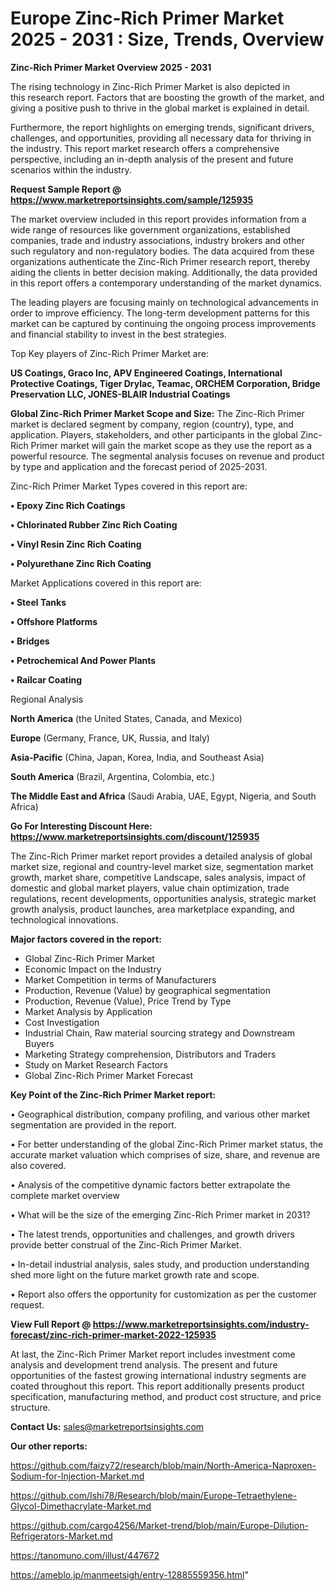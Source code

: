  # Europe Zinc-Rich Primer Market 2025 - 2031 : Size, Trends, Overview

<Strong> Zinc-Rich Primer Market Overview 2025 - 2031</strong>

The rising technology in Zinc-Rich Primer Market is also depicted in this research report. Factors that are boosting the growth of the market, and giving a positive push to thrive in the global market is explained in detail.

Furthermore, the report highlights on emerging trends, significant drivers, challenges, and opportunities, providing all necessary data for thriving in the industry. This report market research offers a comprehensive perspective, including an in-depth analysis of the present and future scenarios within the industry.

<strong>Request Sample Report @ <a href=https://www.marketreportsinsights.com/sample/125935>https://www.marketreportsinsights.com/sample/125935</a></strong>

The market overview included in this report provides information from a wide range of resources like government organizations, established companies, trade and industry associations, industry brokers and other such regulatory and non-regulatory bodies. The data acquired from these organizations authenticate the Zinc-Rich Primer research report, thereby aiding the clients in better decision making. Additionally, the data provided in this report offers a contemporary understanding of the market dynamics.

The leading players are focusing mainly on technological advancements in order to improve efficiency. The long-term development patterns for this market can be captured by continuing the ongoing process improvements and financial stability to invest in the best strategies.

Top Key players of Zinc-Rich Primer Market are:

<strong>US Coatings, Graco Inc, APV Engineered Coatings, International Protective Coatings, Tiger Drylac, Teamac, ORCHEM Corporation, Bridge Preservation LLC, JONES-BLAIR Industrial Coatings</strong>

<strong><b>Global Zinc-Rich Primer Market Scope and Size:</b></strong>
The Zinc-Rich Primer market is declared segment by company, region (country), type, and application. Players, stakeholders, and other participants in the global Zinc-Rich Primer market will gain the market scope as they use the report as a powerful resource. The segmental analysis focuses on revenue and product by type and application and the forecast period of 2025-2031.

Zinc-Rich Primer Market Types covered in this report are:

<strong>• Epoxy Zinc Rich Coatings

• Chlorinated Rubber Zinc Rich Coating

• Vinyl Resin Zinc Rich Coating

• Polyurethane Zinc Rich Coating</strong>

Market Applications covered in this report are:

<strong>• Steel Tanks

• Offshore Platforms

• Bridges

• Petrochemical And Power Plants

• Railcar Coating</strong> 

Regional Analysis

<strong>North America</strong> (the United States, Canada, and Mexico)

<strong>Europe</strong> (Germany, France, UK, Russia, and Italy)

<strong>Asia-Pacific</strong> (China, Japan, Korea, India, and Southeast Asia)

<strong>South America</strong> (Brazil, Argentina, Colombia, etc.)

<strong>The Middle East and Africa</strong> (Saudi Arabia, UAE, Egypt, Nigeria, and South Africa)

<strong>Go For Interesting Discount Here: <a href=https://www.marketreportsinsights.com/discount/125935>https://www.marketreportsinsights.com/discount/125935</a></strong>

The Zinc-Rich Primer market report provides a detailed analysis of global market size, regional and country-level market size, segmentation market growth, market share, competitive Landscape, sales analysis, impact of domestic and global market players, value chain optimization, trade regulations, recent developments, opportunities analysis, strategic market growth analysis, product launches, area marketplace expanding, and technological innovations.

<strong><b>Major factors covered in the report:</b></strong>
<ul>
  <li>Global Zinc-Rich Primer Market </li>
  <li>Economic Impact on the Industry</li>
  <li>Market Competition in terms of Manufacturers</li>
  <li>Production, Revenue (Value) by geographical segmentation</li>
  <li>Production, Revenue (Value), Price Trend by Type</li>
  <li>Market Analysis by Application</li>
  <li>Cost Investigation</li>
  <li>Industrial Chain, Raw material sourcing strategy and Downstream Buyers</li>
  <li>Marketing Strategy comprehension, Distributors and Traders</li>
  <li>Study on Market Research Factors</li>
  <li>Global Zinc-Rich Primer Market Forecast</li>
</ul>

<strong><b>Key Point of the Zinc-Rich Primer Market report:</b></strong>

• Geographical distribution, company profiling, and various other market segmentation are provided in the report.

• For better understanding of the global Zinc-Rich Primer market status, the accurate market valuation which comprises of size, share, and revenue are also covered.

• Analysis of the competitive dynamic factors better extrapolate the complete market overview

• What will be the size of the emerging Zinc-Rich Primer market in 2031?

• The latest trends, opportunities and challenges, and growth drivers provide better construal of the Zinc-Rich Primer Market.

• In-detail industrial analysis, sales study, and production understanding shed more light on the future market growth rate and scope.

• Report also offers the opportunity for customization as per the customer request.

<strong><b>View Full Report @ <a href=https://www.marketreportsinsights.com/industry-forecast/zinc-rich-primer-market-2022-125935>https://www.marketreportsinsights.com/industry-forecast/zinc-rich-primer-market-2022-125935</a></b></strong>


At last, the Zinc-Rich Primer Market report includes investment come analysis and development trend analysis. The present and future opportunities of the fastest growing international industry segments are coated throughout this report. This report additionally presents product specification, manufacturing method, and product cost structure, and price structure.

<strong>Contact Us:</strong>
sales@marketreportsinsights.com

<strong>Our other reports:</strong>

<a href=https://github.com/faizy72/research/blob/main/North-America-Naproxen-Sodium-for-Injection-Market.md>https://github.com/faizy72/research/blob/main/North-America-Naproxen-Sodium-for-Injection-Market.md</a>

<a href=https://github.com/Ishi78/Research/blob/main/Europe-Tetraethylene-Glycol-Dimethacrylate-Market.md>https://github.com/Ishi78/Research/blob/main/Europe-Tetraethylene-Glycol-Dimethacrylate-Market.md</a>

<a href=https://github.com/cargo4256/Market-trend/blob/main/Europe-Dilution-Refrigerators-Market.md>https://github.com/cargo4256/Market-trend/blob/main/Europe-Dilution-Refrigerators-Market.md</a>

<a href=https://tanomuno.com/illust/447672>https://tanomuno.com/illust/447672</a>

<a href=https://ameblo.jp/manmeetsigh/entry-12885559356.html>https://ameblo.jp/manmeetsigh/entry-12885559356.html</a>"
